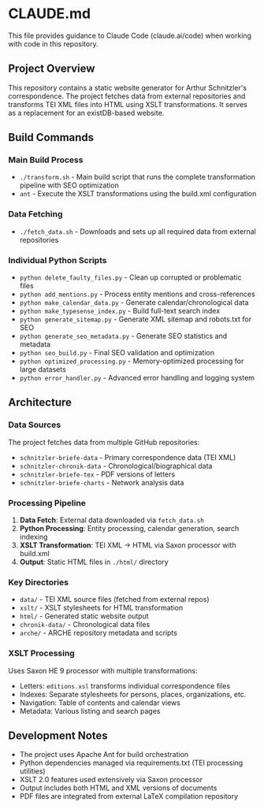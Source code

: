 # CLAUDE.md

This file provides guidance to Claude Code (claude.ai/code) when working with code in this repository.

## Project Overview

This repository contains a static website generator for Arthur Schnitzler's correspondence. The project fetches data from external repositories and transforms TEI XML files into HTML using XSLT transformations. It serves as a replacement for an existDB-based website.

## Build Commands

### Main Build Process
- `./transform.sh` - Main build script that runs the complete transformation pipeline with SEO optimization
- `ant` - Execute the XSLT transformations using the build.xml configuration

### Data Fetching
- `./fetch_data.sh` - Downloads and sets up all required data from external repositories

### Individual Python Scripts
- `python delete_faulty_files.py` - Clean up corrupted or problematic files
- `python add_mentions.py` - Process entity mentions and cross-references  
- `python make_calendar_data.py` - Generate calendar/chronological data
- `python make_typesense_index.py` - Build full-text search index
- `python generate_sitemap.py` - Generate XML sitemap and robots.txt for SEO
- `python generate_seo_metadata.py` - Generate SEO statistics and metadata
- `python seo_build.py` - Final SEO validation and optimization
- `python optimized_processing.py` - Memory-optimized processing for large datasets
- `python error_handler.py` - Advanced error handling and logging system

## Architecture

### Data Sources
The project fetches data from multiple GitHub repositories:
- `schnitzler-briefe-data` - Primary correspondence data (TEI XML)
- `schnitzler-chronik-data` - Chronological/biographical data
- `schnitzler-briefe-tex` - PDF versions of letters
- `schnitzler-briefe-charts` - Network analysis data

### Processing Pipeline
1. **Data Fetch**: External data downloaded via `fetch_data.sh`
2. **Python Processing**: Entity processing, calendar generation, search indexing
3. **XSLT Transformation**: TEI XML → HTML via Saxon processor with build.xml
4. **Output**: Static HTML files in `./html/` directory

### Key Directories
- `data/` - TEI XML source files (fetched from external repos)
- `xslt/` - XSLT stylesheets for HTML transformation
- `html/` - Generated static website output
- `chronik-data/` - Chronological data files
- `arche/` - ARCHE repository metadata and scripts

### XSLT Processing
Uses Saxon HE 9 processor with multiple transformations:
- Letters: `editions.xsl` transforms individual correspondence files
- Indexes: Separate stylesheets for persons, places, organizations, etc.
- Navigation: Table of contents and calendar views
- Metadata: Various listing and search pages

## Development Notes

- The project uses Apache Ant for build orchestration
- Python dependencies managed via requirements.txt (TEI processing utilities)
- XSLT 2.0 features used extensively via Saxon processor
- Output includes both HTML and XML versions of documents
- PDF files are integrated from external LaTeX compilation repository